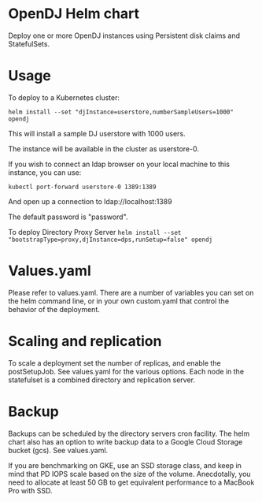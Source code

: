 # OpenDJ Helm chart

Deploy one or more OpenDJ instances using Persistent disk claims
and StatefulSets. 

# Usage

To deploy to a Kubernetes cluster:

`helm install --set "djInstance=userstore,numberSampleUsers=1000" opendj`

This will install a sample DJ userstore with 1000 users. 

The instance will be available in the cluster as userstore-0. 

If you wish to connect an ldap browser on your local machine to this instance, you can use:

`kubectl port-forward userstore-0 1389:1389`

And open up a connection to ldap://localhost:1389 

The default password is "password".

To deploy Directory Proxy Server
`helm install --set "bootstrapType=proxy,djInstance=dps,runSetup=false" opendj`


# Values.yaml

Please refer to values.yaml. There are a number of variables you can set on the helm command line, or 
in your own custom.yaml that control the
behavior of the deployment. 

# Scaling and replication

To scale a deployment set the number of replicas, and enable the postSetupJob. See values.yaml
for the various options. Each node in the statefulset is a combined directory and replication server. 


# Backup 

Backups can be scheduled by the directory servers cron facility. The helm chart also has an option to
write backup data to a Google Cloud Storage bucket (gcs). See values.yaml.

If you are benchmarking on GKE, use an SSD storage class,
and keep in mind that PD IOPS scale based on the size of the volume.
Anecdotally, you need to allocate at least 50 GB to get equivalent
performance to a MacBook Pro with SSD.